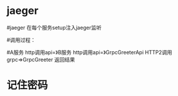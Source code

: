 # jaeger
#jaeger 在每个服务setup注入jaeger监听

#调用过程：

#A服务 http调用api=》B服务 http调用api=》GrpcGreeterApi HTTP2调用grpc=>GrpcGreeter 返回结果

# 记住密码 